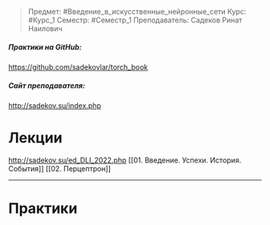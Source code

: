 > Предмет: #Введение_в_искусственные_нейронные_сети
> Курс: #Курс_1
> Семестр: #Семестр_1
> Преподаватель: Садеков Ринат Наилович

##### Практики на GitHub:
https://github.com/sadekovlar/torch_book

##### Сайт преподавателя:
http://sadekov.su/index.php



# Лекции
http://sadekov.su/ed_DLI_2022.php
[[01. Введение. Успехи. История. События]]
[[02. Перцептрон]]

---
# Практики